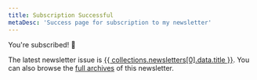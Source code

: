 ```yaml
---
title: Subscription Successful
metaDesc: 'Success page for subscription to my newsletter'
---
```


You're subscribed! 🥳

The latest newsletter issue is <a href="{{ site.url }}{{ collections.newsletters[0].url }}">{{ collections.newsletters[0].data.title }}</a>. You can also browse the [full archives](/pages/newsletter-archives) of this newsletter.
